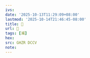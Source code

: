 ```yaml
---
ivs:
date: '2025-10-13T11:29:09+08:00'
lastmod: '2025-10-14T21:46:45-08:00'
title: 󰠔
url: 󰠔
tags: [㵴]
hex: 
src: GHZR DCCV
note:
---
```

